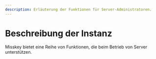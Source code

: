 ```yaml
---
description: Erläuterung der Funktionen für Server-Administratoren.
---
```


# Beschreibung der Instanz

Misskey bietet eine Reihe von Funktionen, die beim Betrieb von Server unterstützen.

<MkIndex :sort="(a, b) => b.name - a.name"></MkIndex>
